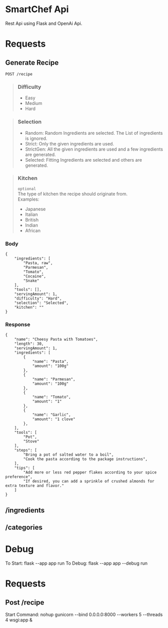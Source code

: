 # SmartChef Api
Rest Api using Flask and OpenAi Api.

# Requests


## Generate Recipe

`POST /recipe`

> ### Difficulty
> - Easy
> - Medium
> - Hard

> ### Selection
> - Random: Random Ingredients are selected. The List of ingredients is ignored.
> - Strict: Only the given ingredients are used.
> - StrictGen: All the given ingredients are used and a few ingredients are generated.
> - Selected: Fitting Ingredients are selected and others are generated.

> ### Kitchen
> `optional` \
> The type of kitchen the recipe should originate from. \
> Examples:
> - Japanese
> - Italian
> - British
> - Indian
> - African


### Body
```
{
    "ingredients": [
        "Pasta, raw",
        "Parmesan",
        "Tomato",
        "Cocaine",
        "Snake"
    ],
    "tools": [],
    "servingAmount": 1,
    "difficulty": "Hard",
    "selection": "Selected",
    "kitchen": ""
}
```

### Response
```
{
    "name": "Cheesy Pasta with Tomatoes",
    "length": 30,
    "servingAmount": 1,
    "ingredients": [
        {
            "name": "Pasta",
            "amount": "100g"
        },
        {
            "name": "Parmesan",
            "amount": "100g"
        },
        {
            "name": "Tomato",
            "amount": "1"
        },
        {
            "name": "Garlic",
            "amount": "1 clove"
        },
    ],
    "tools": [
        "Pot",
        "Stove"
    ],
    "steps": [
        "Bring a pot of salted water to a boil",
        "Cook the pasta according to the package instructions",
    ],
    "tips": [
        "Add more or less red pepper flakes according to your spice preference",
        "If desired, you can add a sprinkle of crushed almonds for extra texture and flavor."
    ]
}
```


## /ingredients

## /categories





# Debug
To Start: flask --app app run 
To Debug: flask --app app --debug run 

# Requests

## Post /recipe

Start Command: 
nohup gunicorn --bind 0.0.0.0:8000 --workers 5 --threads 4 wsgi:app &
